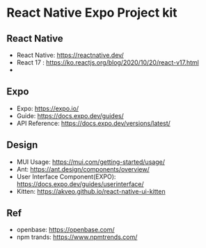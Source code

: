 # React Native Expo Project kit

## React Native

- React Native: https://reactnative.dev/
- React 17 : https://ko.reactjs.org/blog/2020/10/20/react-v17.html
-

## Expo

- Expo: https://expo.io/
- Guide: https://docs.expo.dev/guides/
- API Reference: https://docs.expo.dev/versions/latest/

## Design

- MUI Usage: https://mui.com/getting-started/usage/
- Ant: https://ant.design/components/overview/
- User Interface Component(EXPO): https://docs.expo.dev/guides/userinterface/
- Kitten: https://akveo.github.io/react-native-ui-kitten

## Ref

- openbase: https://openbase.com/
- npm trands: https://www.npmtrends.com/
